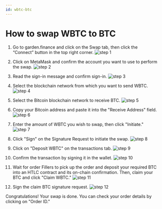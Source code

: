 ```yaml
---
id: wbtc-btc
---
```


# How to swap WBTC to BTC

1. Go to garden.finance and click on the Swap tab, then click the “Connect” button in the top right corner.
   ![step 1](../../../images/guide-wbtc-btc-1.png)

2. Click on MetaMask and confirm the account you want to use to perform the swap.
   ![step 2](../../../images/guide-wbtc-btc-2.png)

3. Read the sign-in message and confirm sign-in.
   ![step 3](../../../images/guide-wbtc-btc-3.png)

4. Select the blockchain network from which you want to send WBTC.
   ![step 4](../../../images/guide-wbtc-btc-4.png)

5. Select the Bitcoin blockchain network to receive BTC.
   ![step 5](../../../images/guide-wbtc-btc-5.png)

6. Copy your Bitcoin address and paste it into the "Receive Address" field.
   ![step 6](../../../images/guide-wbtc-btc-6.png)

7. Enter the amount of WBTC you wish to swap, then click "Initiate."
   ![step 7](../../../images/guide-wbtc-btc-7.png)

8. Click "Sign" on the Signature Request to initiate the swap.
   ![step 8](../../../images/guide-wbtc-btc-8.png)

9. Click on "Deposit WBTC" on the transactions tab.
   ![step 9](../../../images/guide-wbtc-btc-9.png)

10. Confirm the transaction by signing it in the wallet.
    ![step 10](../../../images/guide-wbtc-btc-10.png)

11. Wait for order Fillers to pick up the order and deposit your required BTC into an HTLC contract and its on-chain confirmation. Then, claim your BTC and click "Claim WBTC."
    ![step 11](../../../images/guide-wbtc-btc-11.png)

12. Sign the claim BTC signature request.
    ![step 12](../../../images/guide-wbtc-btc-12.png)

Congratulations! Your swap is done. You can check your order details by clicking on "Order ID."
